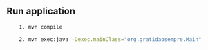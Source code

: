 ## Run application

```bash
    1. mvn compile

    2. mvn exec:java -Dexec.mainClass="org.gratidaosempre.Main"
```
